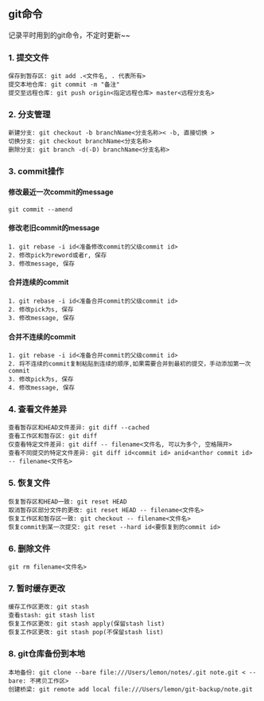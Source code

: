 ## git命令

记录平时用到的git命令，不定时更新~~

### 1. 提交文件

	保存到暂存区: git add .<文件名, . 代表所有>
	提交本地仓库: git commit -m "备注"
	提交至远程仓库: git push origin<指定远程仓库> master<远程分支名>

### 2. 分支管理

	新建分支: git checkout -b branchName<分支名称>< -b, 直接切换 >
	切换分支: git checkout branchName<分支名称>
	删除分支: git branch -d(-D) branchName<分支名称>

### 3. commit操作

#### 修改最近一次commit的message

	git commit --amend

#### 修改老旧commit的message

	1. git rebase -i id<准备修改commit的父级commit id>
	2. 修改pick为reword或者r, 保存
	3. 修改message, 保存

#### 合并连续的commit
	1. git rebase -i id<准备合并commit的父级commit id>
	2. 修改pick为s, 保存
	3. 修改message, 保存

#### 合并不连续的commit

	1. git rebase -i id<准备合并commit的父级commit id>
	2. 将不连续的commit复制粘贴到连续的顺序,如果需要合并到最初的提交，手动添加第一次commit
	3. 修改pick为s, 保存
	4. 修改message, 保存

### 4. 查看文件差异

	查看暂存区和HEAD文件差异: git diff --cached
	查看工作区和暂存区: git diff
	仅查看特定文件差异: git diff -- filename<文件名, 可以为多个, 空格隔开>
	查看不同提交的特定文件差异: git diff id<commit id> anid<anthor commit id> -- filename<文件名>


### 5. 恢复文件

	恢复暂存区和HEAD一致: git reset HEAD 
	取消暂存区部分文件的更改: git reset HEAD -- filename<文件名>
	恢复工作区和暂存区一致: git checkout -- filename<文件名>
	恢复commit到某一次提交: git reset --hard id<要恢复到的commit id>

### 6. 删除文件

	git rm filename<文件名>

### 7. 暂时缓存更改

	缓存工作区更改: git stash
	查看stash: git stash list
	恢复工作区更改: git stash apply(保留stash list)
	恢复工作区更改: git stash pop(不保留stash list)

### 8. git仓库备份到本地

	本地备份: git clone --bare file:///Users/lemon/notes/.git note.git < --bare: 不拷贝工作区>
	创建桥梁: git remote add local file:///Users/lemon/git-backup/note.git
